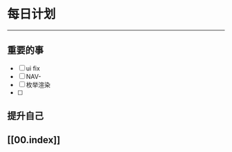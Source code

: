 
# 每日计划
---
## 重要的事

- [ ]  ui fix
- [ ]  NAV-
- [ ]  枚举渲染
- [ ] 



## 提升自己

  



## [[00.index]]










